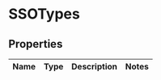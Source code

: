 # SSOTypes

## Properties
Name | Type | Description | Notes
------------ | ------------- | ------------- | -------------
